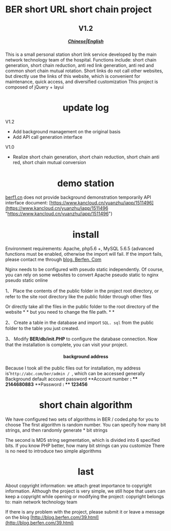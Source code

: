 # <cente> BER short URL short chain project </center >
## <center>V1.2</center>
##### <center>[Chinese](https://github.com/yuanzhumc/ber_Short_Url/blob/master/README.md)|[English](https://github.com/yuanzhumc/ber_Short_Url/blob/master/README_EN.md)</center >

This is a small personal station short link service developed by the main network technology team of the hospital. Functions include: short chain generation, short chain reduction, anti red link generation, anti red and common short chain mutual rotation.
Short links do not call other websites, but directly use the links of this website, which is convenient for maintenance, quick access, and diversified customization
This project is composed of jQuery + layui

# <center>update log </center>

V1.2
- Add background management on the original basis
- Add API call generation interface

V1.0
- Realize short chain generation, short chain reduction, short chain anti red, short chain mutual conversion

# <center> demo station </center>

[berf1.cn](http://berf1.cn)  does not provide background demonstration temporarily
API interface document: [https://www.kancloud.cn/yuanzhu/iapp/1511496](https://www.kancloud.cn/yuanzhu/iapp/1511496 "https://www.kancloud.cn/yuanzhu/iapp/1511496")

# <center> install </center >

Environment requirements: Apache, php5.6 +, MySQL 5.6.5 (advanced functions must be enabled, otherwise the import will fail. If the import fails, please contact me through [blog. Berfen. Com](https://blog.berfen.com "blog. Berfen. Com")

Nginx needs to be configured with pseudo static independently. Of course, you can rely on some websites to convert Apache pseudo static to nginx pseudo static online

1、 Place the contents of the public folder in the project root directory, or refer to the site root directory like the public folder through other files

Or directly take all the files in the public folder to the root directory of the website * * but you need to change the file path. * *

2、 Create a table in the database and import `SQL. sql` from the public folder to the table you just created.

3、 Modify **BER/db/init.PHP** to configure the database connection.
Now that the installation is complete, you can visit your project.

#### <center> background address </center >
Because I took all the public files out for installation, my address is'`http://abc.com/ber/admin / `, which can be accessed generally
Background default account password
**Account number **: ** 2144680883**
**Password **: ** 123456**

# <center> short chain algorithm </center >

We have configured two sets of algorithms in BER / coded.php for you to choose
The first algorithm is random number. You can specify how many bit strings, and then randomly generate * bit strings

The second is MD5 string segmentation, which is divided into 6 specified bits. If you know PHP better, how many bit strings can you customize
There is no need to introduce two simple algorithms

# <center> last </center>

About copyright information: we attach great importance to copyright information. Although the project is very simple, we still hope that users can keep a copyright while opening or modifying the project: copyright belongs to: main network technology team

If there is any problem with the project, please submit it or leave a message on the blog [http://blog.berfen.com/39.html](http://blog.berfen.com/39.html)